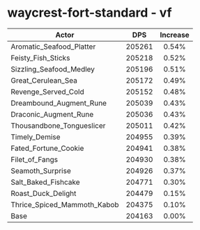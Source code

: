 # waycrest-fort-standard - vf
| Actor | DPS | Increase |
|---|:---:|:---:|
|Aromatic_Seafood_Platter|205261|0.54%|
|Feisty_Fish_Sticks|205218|0.52%|
|Sizzling_Seafood_Medley|205196|0.51%|
|Great_Cerulean_Sea|205172|0.49%|
|Revenge_Served_Cold|205152|0.48%|
|Dreambound_Augment_Rune|205039|0.43%|
|Draconic_Augment_Rune|205036|0.43%|
|Thousandbone_Tongueslicer|205011|0.42%|
|Timely_Demise|204955|0.39%|
|Fated_Fortune_Cookie|204941|0.38%|
|Filet_of_Fangs|204930|0.38%|
|Seamoth_Surprise|204926|0.37%|
|Salt_Baked_Fishcake|204771|0.30%|
|Roast_Duck_Delight|204479|0.15%|
|Thrice_Spiced_Mammoth_Kabob|204375|0.10%|
|Base|204163|0.00%|

